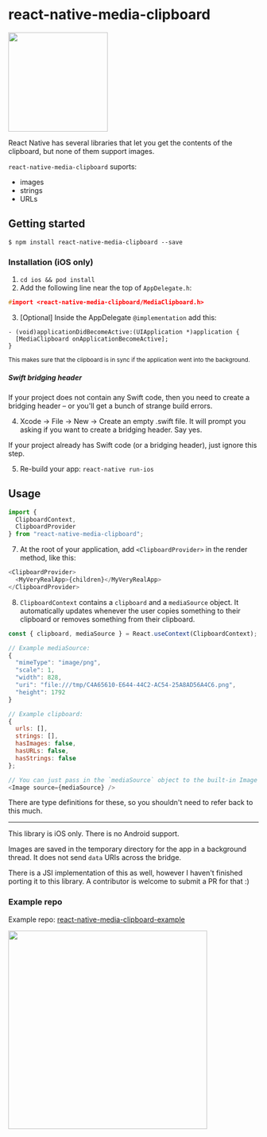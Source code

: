 # react-native-media-clipboard
<a href="https://github.com/Jarred-Sumner/react-native-media-clipboard/blob/master/README.md#installation-ios-only"><img height=200 src="https://user-images.githubusercontent.com/709451/74530526-1f6afc00-4edf-11ea-8706-f4273b80040e.png" /></a>

React Native has several libraries that let you get the contents of the clipboard, but none of them support images.

`react-native-media-clipboard` suports:

- images
- strings
- URLs

## Getting started

`$ npm install react-native-media-clipboard --save`

### Installation (iOS only)

1. `cd ios && pod install`
2. Add the following line near the top of `AppDelegate.h`:

```h
#import <react-native-media-clipboard/MediaClipboard.h>
```

3. [Optional] Inside the AppDelegate `@implementation` add this:

```objc
- (void)applicationDidBecomeActive:(UIApplication *)application {
  [MediaClipboard onApplicationBecomeActive];
}
```

<sup>This makes sure that the clipboard is in sync if the application went into the background.</sup>

##### Swift bridging header

If your project does not contain any Swift code, then you need to create a bridging header – or you'll get a bunch of strange build errors.

4. Xcode -> File -> New -> Create an empty .swift file. It will prompt you asking if you want to create a bridging header. Say yes.

If your project already has Swift code (or a bridging header), just ignore this step.

5. Re-build your app: `react-native run-ios`

## Usage

```javascript
import {
  ClipboardContext,
  ClipboardProvider
} from "react-native-media-clipboard";
```

7. At the root of your application, add `<ClipboardProvider>` in the render method, like this:

```javascript
<ClipboardProvider>
  <MyVeryRealApp>{children}</MyVeryRealApp>
</ClipboardProvider>
```

8. `ClipboardContext` contains a `clipboard` and a `mediaSource` object. It automatically updates whenever the user copies something to their clipboard or removes something from their clipboard.

```javascript
const { clipboard, mediaSource } = React.useContext(ClipboardContext);

// Example mediaSource:
{
  "mimeType": "image/png",
  "scale": 1,
  "width": 828,
  "uri": "file:///tmp/C4A65610-E644-44C2-AC54-25A8AD56A4C6.png",
  "height": 1792
}

// Example clipboard:
{
  urls: [],
  strings: [],
  hasImages: false,
  hasURLs: false,
  hasStrings: false
};

// You can just pass in the `mediaSource` object to the built-in Image component. As long as the mediaSource object is not null, it should just work.
<Image source={mediaSource} />
```

There are type definitions for these, so you shouldn't need to refer back to this much.

---

This library is iOS only. There is no Android support.

Images are saved in the temporary directory for the app in a background thread. It does not send `data` URIs across the bridge.

There is a JSI implementation of this as well, however I haven't finished porting it to this library. A contributor is welcome to submit a PR for that :)

### Example repo

Example repo: [react-native-media-clipboard-example](https://github.com/Jarred-Sumner/react-native-media-clipboard-example)

<img src="https://user-images.githubusercontent.com/709451/74530537-242fb000-4edf-11ea-913a-f5ae50be3601.png"  height=400 />
